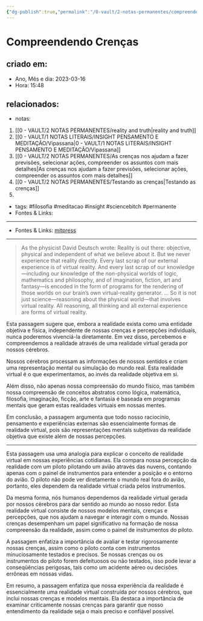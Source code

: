 ```yaml
---
{"dg-publish":true,"permalink":"/0-vault/2-notas-permanentes/compreendendo-crencas/","title":"Understanding Beliefs","tags":["filosofia","meditacao","insight","sciencebitch","permanente"],"dgHomeLink":true,"dgShowLocalGraph":true,"dgShowFileTree":true,"dgEnableSearch":true,"noteIcon":""}
---
```



# Compreendendo Crenças

## criado em: 

- Ano, Mês e dia: 2023-03-16
- Hora: 15:48
## relacionados:
- notas:
1. [[0 - VAULT/2 NOTAS PERMANENTES/reality and truth\|reality and truth]]
2. [[0 - VAULT/1 NOTAS LITERAIS/INSIGHT PENSAMENTO E MEDITAÇÃO/Vipassana\|0 - VAULT/1 NOTAS LITERAIS/INSIGHT PENSAMENTO E MEDITAÇÃO/Vipassana]]
3. [[0 - VAULT/2 NOTAS PERMANENTES/As crenças nos ajudam a fazer previsões, selecionar ações, compreender os assuntos com mais detalhes\|As crenças nos ajudam a fazer previsões, selecionar ações, compreender os assuntos com mais detalhes]]
4. [[0 - VAULT/2 NOTAS PERMANENTES/Testando as crenças\|Testando as crenças]]
5. 
- tags: #filosofia #meditacao #insight #sciencebitch #permanente
- Fontes & Links: 
---
- Fontes & Links: [mitpress](https://mitpress.mit.edu/9780262526432/understanding-beliefs/)
---

>As the physicist David Deutsch wrote: Reality is out there: objective, physical and independent of what we believe about it. But we never experience that reality directly. Every last scrap of our external experience is of virtual reality. And every last scrap of our knowledge—including our knowledge of the non-physical worlds of logic, mathematics and philosophy, and of imagination, fiction, art and fantasy—is encoded in the form of programs for the rendering of those worlds on our brain’s own virtual-reality generator. … So it is not just science—reasoning about the physical world—that involves virtual reality. All reasoning, all thinking and all external experience are forms of virtual reality. 

Esta passagem sugere que, embora a realidade exista como uma entidade objetiva e física, independente de nossas crenças e percepções individuais, nunca poderemos vivenciá-la diretamente. Em vez disso, percebemos e compreendemos a realidade através de uma realidade virtual gerada por nossos cérebros. 

Nossos cérebros processam as informações de nossos sentidos e criam uma representação mental ou simulação do mundo real. Esta realidade virtual é o que experimentamos, ao invés da realidade objetiva em si. 

Além disso, não apenas nossa compreensão do mundo físico, mas também nossa compreensão de conceitos abstratos como lógica, matemática, filosofia, imaginação, ficção, arte e fantasia é baseada em programas mentais que geram estas realidades virtuais em nossas mentes. 

Em conclusão, a passagem argumenta que todo nosso raciocínio, pensamento e experiências externas são essencialmente formas de realidade virtual, pois são representações mentais subjetivas da realidade objetiva que existe além de nossas percepções.

---

Esta passagem usa uma analogia para explicar o conceito de realidade virtual em nossas experiências cotidianas. Ela compara nossa percepção da realidade com um piloto pilotando um avião através das nuvens, contando apenas com o painel de instrumentos para entender a posição e o entorno do avião. O piloto não pode ver diretamente o mundo real fora do avião, portanto, eles dependem da realidade virtual criada pelos instrumentos.

Da mesma forma, nós humanos dependemos da realidade virtual gerada por nossos cérebros para dar sentido ao mundo ao nosso redor. Esta realidade virtual consiste de nossos modelos mentais, crenças e percepções, que nos ajudam a navegar e interagir com o mundo. Nossas crenças desempenham um papel significativo na formação de nossa compreensão da realidade, assim como o painel de instrumentos do piloto.

A passagem enfatiza a importância de avaliar e testar rigorosamente nossas crenças, assim como o piloto conta com instrumentos minuciosamente testados e precisos. Se nossas crenças ou os instrumentos do piloto forem defeituosos ou não testados, isso pode levar a conseqüências perigosas, tais como um acidente aéreo ou decisões errôneas em nossas vidas.

Em resumo, a passagem enfatiza que nossa experiência da realidade é essencialmente uma realidade virtual construída por nossos cérebros, que inclui nossas crenças e modelos mentais. Ela destaca a importância de examinar criticamente nossas crenças para garantir que nosso entendimento da realidade seja o mais preciso e confiável possível.